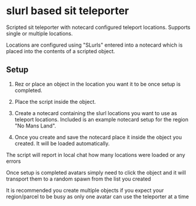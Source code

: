 # slurl based sit teleporter
Scripted sit teleporter with notecard configured teleport locations.
Supports single or multiple locations.

Locations are configured using "SLurls" entered into a notecard which is placed into the contents of a scripted object.


## Setup
1. Rez or place an object in the location you want it to be once setup is completed.
2. Place the script inside the object.
3. Create a notecard containing the slurl locations you want to use as teleport locations.
    Included is an example notecard setup for the region "No Mans Land".
    
4. Once you create and save the notecard place it inside the object you created. It will be loaded automatically.





The script will report in local chat how many locations were loaded or any errors

Once setup is completed avatars simply need to click the object and it will transport them to a random spawn from the list you created

It is recommended you create multiple objects if you expect your region/parcel to be busy as only one avatar can use the teleporter at a time
